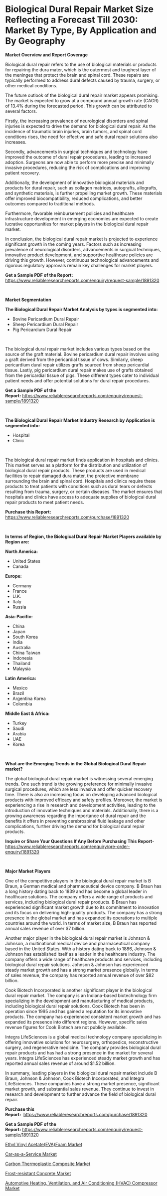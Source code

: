 <p><h1>Biological Dural Repair Market Size Reflecting a Forecast Till 2030: Market By Type, By Application and By Geography</h1></p><p><strong>Market Overview and Report Coverage</strong></p>
<p><p>Biological dural repair refers to the use of biological materials or products for repairing the dura mater, which is the outermost and toughest layer of the meninges that protect the brain and spinal cord. These repairs are typically performed to address dural defects caused by trauma, surgery, or other medical conditions.</p><p>The future outlook of the biological dural repair market appears promising. The market is expected to grow at a compound annual growth rate (CAGR) of 13.4% during the forecasted period. This growth can be attributed to several factors.</p><p>Firstly, the increasing prevalence of neurological disorders and spinal injuries is expected to drive the demand for biological dural repair. As the incidence of traumatic brain injuries, brain tumors, and spinal cord conditions rises, the need for effective and safe dural repair solutions also increases.</p><p>Secondly, advancements in surgical techniques and technology have improved the outcome of dural repair procedures, leading to increased adoption. Surgeons are now able to perform more precise and minimally invasive procedures, reducing the risk of complications and improving patient recovery.</p><p>Additionally, the development of innovative biological materials and products for dural repair, such as collagen matrices, autografts, allografts, and synthetic materials, is further propelling market growth. These materials offer improved biocompatibility, reduced complications, and better outcomes compared to traditional methods.</p><p>Furthermore, favorable reimbursement policies and healthcare infrastructure development in emerging economies are expected to create lucrative opportunities for market players in the biological dural repair market.</p><p>In conclusion, the biological dural repair market is projected to experience significant growth in the coming years. Factors such as increasing prevalence of neurological disorders, advancements in surgical techniques, innovative product development, and supportive healthcare policies are driving this growth. However, continuous technological advancements and rigorous regulatory approvals remain key challenges for market players.</p></p>
<p><strong>Get a Sample PDF of the Report:</strong> <a href="https://www.reliableresearchreports.com/enquiry/request-sample/1891320">https://www.reliableresearchreports.com/enquiry/request-sample/1891320</a></p>
<p>&nbsp;</p>
<p><strong>Market Segmentation</strong></p>
<p><strong>The Biological Dural Repair Market Analysis by types is segmented into:</strong></p>
<p><ul><li>Bovine Pericardium Dural Repair</li><li>Sheep Pericardium Dural Repair</li><li>Pig Pericardium Dural Repair</li></ul></p>
<p>&nbsp;</p>
<p><p>The biological dural repair market includes various types based on the source of the graft material. Bovine pericardium dural repair involves using a graft derived from the pericardial tissue of cows. Similarly, sheep pericardium dural repair utilizes grafts sourced from sheep pericardial tissue. Lastly, pig pericardium dural repair makes use of grafts obtained from the pericardial tissue of pigs. These different types cater to individual patient needs and offer potential solutions for dural repair procedures.</p></p>
<p><strong>Get a Sample PDF of the Report:</strong>&nbsp;<a href="https://www.reliableresearchreports.com/enquiry/request-sample/1891320">https://www.reliableresearchreports.com/enquiry/request-sample/1891320</a></p>
<p>&nbsp;</p>
<p><strong>The Biological Dural Repair Market Industry Research by Application is segmented into:</strong></p>
<p><ul><li>Hospital</li><li>Clinic</li></ul></p>
<p>&nbsp;</p>
<p><p>The biological dural repair market finds application in hospitals and clinics. This market serves as a platform for the distribution and utilization of biological dural repair products. These products are used in medical facilities to repair damaged dura mater, the protective membrane surrounding the brain and spinal cord. Hospitals and clinics require these products to treat patients with conditions such as dural tears or defects resulting from trauma, surgery, or certain diseases. The market ensures that hospitals and clinics have access to adequate supplies of biological dural repair products to meet patient needs.</p></p>
<p><strong>Purchase this Report:</strong>&nbsp; <a href="https://www.reliableresearchreports.com/purchase/1891320">https://www.reliableresearchreports.com/purchase/1891320</a></p>
<p>&nbsp;</p>
<p><strong>In terms of Region, the Biological Dural Repair Market Players available by Region are:</strong></p>
<p>
    <p> <strong> North America: </strong>
        <ul>
            <li>United States</li>
            <li>Canada</li>
        </ul>
        </p> 
    <p> <strong> Europe: </strong>
        <ul>
            <li>Germany</li>
            <li>France</li>
            <li>U.K.</li>
            <li>Italy</li>
            <li>Russia</li>
        </ul>
        </p> 
    <p> <strong> Asia-Pacific: </strong>
        <ul>
            <li>China</li>
            <li>Japan</li>
            <li>South Korea</li>
            <li>India</li>
            <li>Australia</li>
            <li>China Taiwan</li>
            <li>Indonesia</li>
            <li>Thailand</li>
            <li>Malaysia</li>
        </ul>
        </p> 
    <p> <strong> Latin America: </strong>
        <ul>
            <li>Mexico</li>
            <li>Brazil</li>
            <li>Argentina Korea</li>
            <li>Colombia</li>
        </ul>
        </p> 
    <p> <strong> Middle East & Africa: </strong>
        <ul>
            <li>Turkey</li>
            <li>Saudi</li>
            <li>Arabia</li>
            <li>UAE</li>
            <li>Korea</li>
        </ul>
    </p>
    </p>
<p>&nbsp;</p>
<p><strong>What are the Emerging Trends in the Global Biological Dural Repair market?</strong></p>
<p><p>The global biological dural repair market is witnessing several emerging trends. One such trend is the growing preference for minimally invasive surgical procedures, which are less invasive and offer quicker recovery time. There is also an increasing focus on developing advanced biological products with improved efficacy and safety profiles. Moreover, the market is experiencing a rise in research and development activities, leading to the introduction of innovative techniques and materials. Additionally, there is a growing awareness regarding the importance of dural repair and the benefits it offers in preventing cerebrospinal fluid leakage and other complications, further driving the demand for biological dural repair products.</p></p>
<p><strong>Inquire or Share Your Questions If Any Before Purchasing This Report</strong>- <a href="https://www.reliableresearchreports.com/enquiry/pre-order-enquiry/1891320">https://www.reliableresearchreports.com/enquiry/pre-order-enquiry/1891320</a></p>
<p>&nbsp;</p>
<p><strong>Major Market Players</strong></p>
<p><p>One of the competitive players in the biological dural repair market is B Braun, a German medical and pharmaceutical device company. B Braun has a long history dating back to 1839 and has become a global leader in healthcare solutions. The company offers a wide range of products and services, including biological dural repair products. B Braun has experienced significant market growth due to its commitment to innovation and its focus on delivering high-quality products. The company has a strong presence in the global market and has expanded its operations to multiple countries around the world. In terms of market size, B Braun has reported annual sales revenue of over $7 billion.</p><p>Another major player in the biological dural repair market is Johnson & Johnson, a multinational medical device and pharmaceutical company based in the United States. With a history dating back to 1886, Johnson & Johnson has established itself as a leader in the healthcare industry. The company offers a wide range of healthcare products and services, including biological dural repair solutions. Johnson & Johnson has experienced steady market growth and has a strong market presence globally. In terms of sales revenue, the company has reported annual revenue of over $82 billion.</p><p>Cook Biotech Incorporated is another significant player in the biological dural repair market. The company is an Indiana-based biotechnology firm specializing in the development and manufacturing of medical products, including biological dural repair solutions. Cook Biotech has been in operation since 1995 and has gained a reputation for its innovative products. The company has experienced consistent market growth and has expanded its presence into different regions. However, specific sales revenue figures for Cook Biotech are not publicly available.</p><p>Integra LifeSciences is a global medical technology company specializing in offering innovative solutions for neurosurgery, orthopedics, reconstructive surgery, and regenerative medicine. The company provides biological dural repair products and has had a strong presence in the market for several years. Integra LifeSciences has experienced steady market growth and has reported annual sales revenue of around $1.52 billion.</p><p>In summary, leading players in the biological dural repair market include B Braun, Johnson & Johnson, Cook Biotech Incorporated, and Integra LifeSciences. These companies have a strong market presence, significant market growth, and substantial sales revenue. They continue to invest in research and development to further advance the field of biological dural repair.</p></p>
<p><strong>Purchase this Report:</strong>&nbsp;&nbsp;<a href="https://www.reliableresearchreports.com/purchase/1891320">https://www.reliableresearchreports.com/purchase/1891320</a></p>
<p></p>
<p><strong>Get a Sample PDF of the Report:</strong>&nbsp;<a href="https://www.reliableresearchreports.com/enquiry/request-sample/1891320">https://www.reliableresearchreports.com/enquiry/request-sample/1891320</a></p>
<p><p><a href="https://www.linkedin.com/pulse/ethyl-vinyl-acetateevafoam-market-research-report-unlocks-oskhe/">Ethyl Vinyl Acetate(EVA)Foam Market</a></p><p><a href="https://medium.com/@josephweaver29/car-as-a-service-market-report-reveals-the-latest-trends-and-growth-opportunities-of-this-market-31dd48f7308f">Car-as-a-Service Market</a></p><p><a href="https://www.linkedin.com/pulse/carbon-thermoplastic-composite-market-size-share-global-kuzef/">Carbon Thermoplastic Composite Market</a></p><p><a href="https://www.linkedin.com/pulse/frost-resistant-concrete-market-size-2023-2030-global-jiq0e/">Frost-resistant Concrete Market</a></p><p><a href="https://medium.com/@amandagarza17/automotive-heating-ventilation-and-air-conditioning-hvac-compressor-market-the-key-to-3620193bfaba">Automotive Heating, Ventilation, and Air Conditioning (HVAC) Compressor Market</a></p></p>